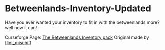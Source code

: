 # Betweenlands-Inventory-Updated

Have you ever wanted your inventory to fit in with the betweenlands more? well now it can!

Curseforge Page: [The Betweenlands Inventory pack](https://www.curseforge.com/minecraft/texture-packs/the-betweenlands-inventory-pack)
Original made by [flint_mischiff](https://www.curseforge.com/members/flint_mischiff)
